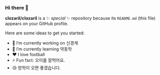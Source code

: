 ### Hi there 👋


**clozaril/clozaril** is a ✨ _special_ ✨ repository because its `README.md` (this file) appears on your GitHub profile.

Here are some ideas to get you started:

- 🔭 I’m currently working on 신경계
- 🌱 I’m currently learning 약동학
- ❤ I love football
- ⚡ Fun fact: 오이를 잘먹어요.
- 😢 방학이 오면 좋겠습니다.
